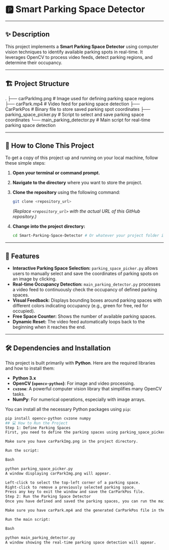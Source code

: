 
# 🅿️ Smart Parking Space Detector

---

## ✨ Description
This project implements a **Smart Parking Space Detector** using computer vision techniques to identify available parking spots in real-time. It leverages OpenCV to process video feeds, detect parking regions, and determine their occupancy.

---

## 🏗️ Project Structure

.
├── carParkImg.png          # Image used for defining parking space regions
├── carPark.mp4             # Video feed for parking space detection
├── CarParkPos              # Binary file to store saved parking spot coordinates
├── parking_space_picker.py # Script to select and save parking space coordinates
└── main_parking_detector.py # Main script for real-time parking space detection


---

## 🚀 How to Clone This Project

To get a copy of this project up and running on your local machine, follow these simple steps:

1.  **Open your terminal or command prompt.**

2.  **Navigate to the directory** where you want to store the project.

3.  **Clone the repository** using the following command:

    ```bash
    git clone <repository_url>
    ```
    *(Replace `<repository_url>` with the actual URL of this GitHub repository.)*

4.  **Change into the project directory:**

    ```bash
    cd Smart-Parking-Space-Detector # Or whatever your project folder is named
    ```

---

## 🌟 Features

* **Interactive Parking Space Selection:** `parking_space_picker.py` allows users to manually select and save the coordinates of parking spots on an image by clicking.
* **Real-time Occupancy Detection:** `main_parking_detector.py` processes a video feed to continuously check the occupancy of defined parking spaces.
* **Visual Feedback:** Displays bounding boxes around parking spaces with different colors indicating occupancy (e.g., green for free, red for occupied).
* **Free Space Counter:** Shows the number of available parking spaces.
* **Dynamic Reset:** The video feed automatically loops back to the beginning when it reaches the end.

---

## 🛠️ Dependencies and Installation

This project is built primarily with **Python**. Here are the required libraries and how to install them:

* **Python 3.x**
* **OpenCV (`opencv-python`)**: For image and video processing.
* **`cvzone`**: A powerful computer vision library that simplifies many OpenCV tasks.
* **NumPy**: For numerical operations, especially with image arrays.

You can install all the necessary Python packages using `pip`:

```bash
pip install opencv-python cvzone numpy
## 💻 How to Run the Project
Step 1: Define Parking Spaces
First, you need to define the parking spaces using parking_space_picker.py.

Make sure you have carParkImg.png in the project directory.

Run the script:

Bash

python parking_space_picker.py
A window displaying carParkImg.png will appear.

Left-click to select the top-left corner of a parking space.
Right-click to remove a previously selected parking space.
Press any key to exit the window and save the CarParkPos file.
Step 2: Run the Parking Space Detector
Once you have defined and saved the parking spaces, you can run the main detector.

Make sure you have carPark.mp4 and the generated CarParkPos file in the project directory.

Run the main script:

Bash

python main_parking_detector.py
A window showing the real-time parking space detection will appear.
